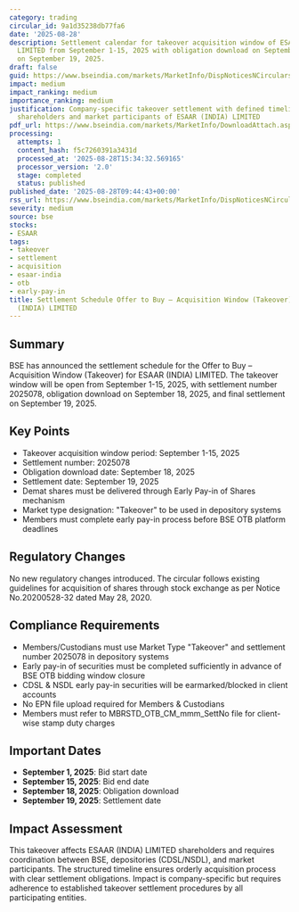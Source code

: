 ```yaml
---
category: trading
circular_id: 9a1d35238db77fa6
date: '2025-08-28'
description: Settlement calendar for takeover acquisition window of ESAAR (INDIA)
  LIMITED from September 1-15, 2025 with obligation download on September 18 and settlement
  on September 19, 2025.
draft: false
guid: https://www.bseindia.com/markets/MarketInfo/DispNoticesNCirculars.aspx?Noticeid={77B99125-D527-4A07-8844-4966D3727E1C}&noticeno=20250828-13&dt=08/28/2025&icount=13&totcount=58&flag=0
impact: medium
impact_ranking: medium
importance_ranking: medium
justification: Company-specific takeover settlement with defined timelines affecting
  shareholders and market participants of ESAAR (INDIA) LIMITED
pdf_url: https://www.bseindia.com/markets/MarketInfo/DownloadAttach.aspx?id=20250828-13&attachedId=
processing:
  attempts: 1
  content_hash: f5c7260391a3431d
  processed_at: '2025-08-28T15:34:32.569165'
  processor_version: '2.0'
  stage: completed
  status: published
published_date: '2025-08-28T09:44:43+00:00'
rss_url: https://www.bseindia.com/markets/MarketInfo/DispNoticesNCirculars.aspx?Noticeid={77B99125-D527-4A07-8844-4966D3727E1C}&noticeno=20250828-13&dt=08/28/2025&icount=13&totcount=58&flag=0
severity: medium
source: bse
stocks:
- ESAAR
tags:
- takeover
- settlement
- acquisition
- esaar-india
- otb
- early-pay-in
title: Settlement Schedule Offer to Buy – Acquisition Window (Takeover) for ESAAR
  (INDIA) LIMITED
---
```


## Summary

BSE has announced the settlement schedule for the Offer to Buy – Acquisition Window (Takeover) for ESAAR (INDIA) LIMITED. The takeover window will be open from September 1-15, 2025, with settlement number 2025078, obligation download on September 18, 2025, and final settlement on September 19, 2025.

## Key Points

- Takeover acquisition window period: September 1-15, 2025
- Settlement number: 2025078
- Obligation download date: September 18, 2025
- Settlement date: September 19, 2025
- Demat shares must be delivered through Early Pay-in of Shares mechanism
- Market type designation: "Takeover" to be used in depository systems
- Members must complete early pay-in process before BSE OTB platform deadlines

## Regulatory Changes

No new regulatory changes introduced. The circular follows existing guidelines for acquisition of shares through stock exchange as per Notice No.20200528-32 dated May 28, 2020.

## Compliance Requirements

- Members/Custodians must use Market Type "Takeover" and settlement number 2025078 in depository systems
- Early pay-in of securities must be completed sufficiently in advance of BSE OTB bidding window closure
- CDSL & NSDL early pay-in securities will be earmarked/blocked in client accounts
- No EPN file upload required for Members & Custodians
- Members must refer to MBRSTD_OTB_CM_mmm_SettNo file for client-wise stamp duty charges

## Important Dates

- **September 1, 2025**: Bid start date
- **September 15, 2025**: Bid end date
- **September 18, 2025**: Obligation download
- **September 19, 2025**: Settlement date

## Impact Assessment

This takeover affects ESAAR (INDIA) LIMITED shareholders and requires coordination between BSE, depositories (CDSL/NSDL), and market participants. The structured timeline ensures orderly acquisition process with clear settlement obligations. Impact is company-specific but requires adherence to established takeover settlement procedures by all participating entities.